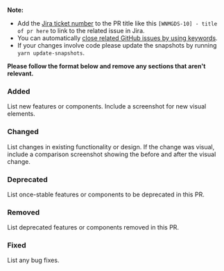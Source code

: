**Note:** 
- Add the [Jira ticket number](https://jira.cms.gov/projects/WNMGDS/) to the PR title like this `[WNMGDS-10] - title of pr here` to link to the related issue in Jira.
- You can automatically [close related GitHub issues by using keywords](https://help.github.com/en/articles/closing-issues-using-keywords).
- If your changes involve code please update the snapshots by running `yarn update-snapshots`.


**Please follow the format below and remove any sections that aren't relevant.**


### Added
List new features or components. Include a screenshot for new visual elements.

### Changed
List changes in existing functionality or design. 
If the change was visual, include a comparison screenshot showing the before and after the visual change.

### Deprecated
List once-stable features or components to be deprecated in this PR.

### Removed
List deprecated features or components removed in this PR.

### Fixed
List any bug fixes.

